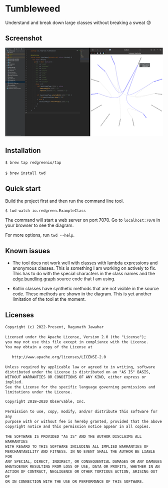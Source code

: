 # Tumbleweed

Understand and break down large classes without breaking a sweat 😓

## Screenshot

![Screenshot](docs/screenshot.png)

## Installation

```bash
$ brew tap redgreenio/tap

$ brew install twd
```

## Quick start

Build the project first and then run the command line tool.

```bash
$ twd watch io.redgreen.ExampleClass
```

The command will start a web server on port 7070. Go to `localhost:7070` in your browser to see the diagram.

For more options, run `twd --help`.

## Known issues

- The tool does not work well with classes with lambda expressions and anonymous classes. This is something I am working
  on actively to fix. This has to do with the special characters in the class names and
  the [edge bundling graph](https://observablehq.com/@d3/bilevel-edge-bundling) source code that I am using.

- Kotlin classes have synthetic methods that are not visible in the source code. These methods are shown in the
  diagram. This is yet another limitation of the tool at the moment.

## Licenses

```
Copyright (c) 2022-Present, Ragunath Jawahar

Licensed under the Apache License, Version 2.0 (the "License");
you may not use this file except in compliance with the License.
You may obtain a copy of the License at

   http://www.apache.org/licenses/LICENSE-2.0

Unless required by applicable law or agreed to in writing, software
distributed under the License is distributed on an "AS IS" BASIS,
WITHOUT WARRANTIES OR CONDITIONS OF ANY KIND, either express or implied.
See the License for the specific language governing permissions and
limitations under the License.
```

```
Copyright 2018–2020 Observable, Inc.

Permission to use, copy, modify, and/or distribute this software for any
purpose with or without fee is hereby granted, provided that the above
copyright notice and this permission notice appear in all copies.

THE SOFTWARE IS PROVIDED "AS IS" AND THE AUTHOR DISCLAIMS ALL WARRANTIES
WITH REGARD TO THIS SOFTWARE INCLUDING ALL IMPLIED WARRANTIES OF
MERCHANTABILITY AND FITNESS. IN NO EVENT SHALL THE AUTHOR BE LIABLE FOR
ANY SPECIAL, DIRECT, INDIRECT, OR CONSEQUENTIAL DAMAGES OR ANY DAMAGES
WHATSOEVER RESULTING FROM LOSS OF USE, DATA OR PROFITS, WHETHER IN AN
ACTION OF CONTRACT, NEGLIGENCE OR OTHER TORTIOUS ACTION, ARISING OUT OF
OR IN CONNECTION WITH THE USE OR PERFORMANCE OF THIS SOFTWARE.
```

